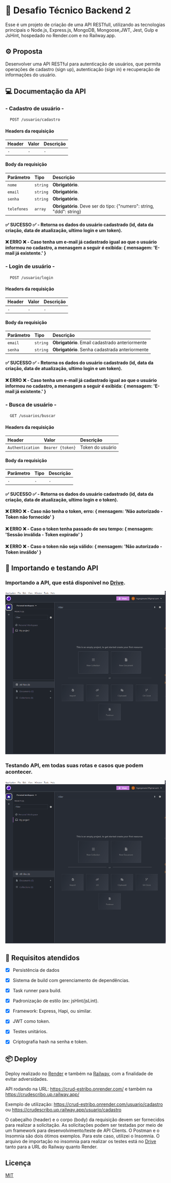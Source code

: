 
#  🚧 Desafio Técnico Backend 2

Esse é um projeto de criação de uma API RESTfull, utilizando as tecnologias principais o Node.js, Express.js, MongoDB, Mongoose,JWT, Jest, Gulp e JsHint, hospedado no Render.com e no Railway.app.

## ⚙ Proposta

Desenvolver uma API RESTful para autenticação de usuários, que permita operações de cadastro (sign up),
autenticação (sign in) e recuperação de informações do usuário.

## 💻 Documentação da API

### - Cadastro de usuário -

```http
  POST /usuario/cadastro
```
#### Headers da requisição
| Header   | Valor       | Descrição                           |
| :---------- | :--------- | :---------------------------------- |
| `-` | `-` | `-` |

#### Body da requisição
| Parâmetro   | Tipo       | Descrição                           |
| :---------- | :--------- | :---------------------------------- |
| `nome` | `string` | **Obrigatório**.  |
| `email` | `string` | **Obrigatório**. |
| `senha` | `string` | **Obrigatório**.  |
| `telefones` | `array` | **Obrigatório**. Deve ser do tipo: {"numero": string, "ddd": string} |

#### ✅ SUCESSO ✅ - Retorna os dados do  usuário cadastrado (id, data da criação, data de atualização, ultimo login e um token).

#### ❌ ERRO ❌ - Caso tenha um e-mail já cadastrado igual ao que o usuário informou no cadastro, a menasgem a seguir é exibida: { mensagem: 'E-mail já existente.' }

### - Login de usuário -

```http
  POST /usuario/login
```
#### Headers da requisição
| Header   | Valor       | Descrição                           |
| :---------- | :--------- | :---------------------------------- |
| `-` | `-` | `-` |

#### Body da requisição
| Parâmetro   | Tipo       | Descrição                                   |
| :---------- | :--------- | :------------------------------------------ |
| `email`      | `string` | **Obrigatório**. Email cadastrado anteriormente |
| `senha`      | `string` | **Obrigatório**. Senha cadastrada anteriormente |

#### ✅ SUCESSO ✅ - Retorna os dados do  usuário cadastrado (id, data da criação, data de atualização, ultimo login e um token).

#### ❌ ERRO ❌ - Caso tenha um e-mail já cadastrado igual ao que o usuário informou no cadastro, a menasgem a seguir é exibida: { mensagem: 'E-mail já existente.' }

### - Busca de usuário -

```http
  GET /usuarios/buscar
```
#### Headers da requisição
| Header   | Valor       | Descrição                                   |
| :---------- | :--------- |:------------------------------------------ |
| `Authentication` | `Bearer {token}` | Token do usuário |

#### Body da requisição

| Parâmetro   | Tipo       | Descrição                                   |
| :---------- | :--------- | :------------------------------------------ |
| `-` | `-` | `-` |

#### ✅ SUCESSO ✅ - Retorna os dados do  usuário cadastrado (id, data da criação, data de atualização, ultimo login e o token).

#### ❌ ERRO ❌ - Caso não tenha o token, erro: { mensagem: 'Não autorizado - Token não fornecido' }

#### ❌ ERRO ❌ - Caso o token tenha passado de seu tempo: { mensagem: 'Sessão inválida - Token expirado' }

#### ❌ ERRO ❌ - Caso o token não seja válido: { mensagem: 'Não autorizado - Token inválido' }

## 🐛 Importando e testando API

### Importando a API, que está disponivel no [Drive](https://drive.google.com/drive/folders/1FLv0MGlkyu1PcFFSJzuwMbBWqXNcA3Nc?usp=sharing).

![Importando testes para o Insomnia](readme_assets/importando_teste.gif)

### Testando API, em todas suas rotas e casos que podem acontecer.

![Testando rotas no Insomnia](readme_assets/testando_rotas.gif)


## 🎯 Requisitos atendidos
- [x]  Persistência de dados
- [x]  Sistema de build com gerenciamento de dependências.
- [x]  Task runner para build.
- [x]  Padronização de estilo (ex: jsHint/jsLint).
- [x]  Framework: Express, Hapi, ou similar.
- [x]  JWT como token.
- [x]  Testes unitários.
- [x]  Criptografia hash na senha e token.


## 📦 Deploy

Deploy realizado no [Render](https://render.com/) e também na [Railway](https://railway.app/), com a finalidade de evitar adversidades.

API rodando na URL: https://crud-estribo.onrender.com/ e também na https://crudescribo.up.railway.app/

Exemplo de utilização: https://crud-estribo.onrender.com/usuario/cadastro ou https://crudescribo.up.railway.app/usuario/cadastro

O cabeçalho (header) e o corpo (body) da requisição devem ser fornecidos para realizar a solicitação. As solicitações podem ser testadas por meio de um framework para desenvolvimento/teste de API Clients. O Postman e o Insomnia são dois ótimos exemplos. Para este caso, utilizei o Insomnia. O arquivo de importação no insomnia para realizar os testes está no [Drive](https://drive.google.com/drive/folders/1FLv0MGlkyu1PcFFSJzuwMbBWqXNcA3Nc?usp=sharing) tanto para a URL do Railway quanto Render.

## Licença

[MIT](https://choosealicense.com/licenses/mit/)
